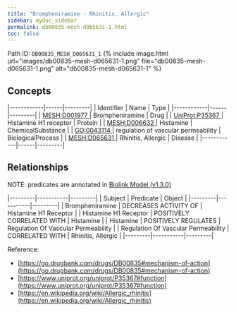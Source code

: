 ```yaml
---
title: "Brompheniramine - Rhinitis, Allergic"
sidebar: mydoc_sidebar
permalink: db00835-mesh-d065631-1.html
toc: false 
---
```



Path ID: `DB00835_MESH_D065631_1`
{% include image.html url="images/db00835-mesh-d065631-1.png" file="db00835-mesh-d065631-1.png" alt="db00835-mesh-d065631-1" %}

## Concepts

|------------|------|---------|
| Identifier | Name | Type    |
|------------|------|---------|
| <a href="https://identifiers.org/MESH:D001977">MESH:D001977 </a> | Brompheniramine | Drug |
| <a href="https://identifiers.org/UniProt:P35367">UniProt:P35367 </a> | Histamine H1 receptor | Protein |
| <a href="https://identifiers.org/MESH:D006632">MESH:D006632 </a> | Histamine | ChemicalSubstance |
| <a href="https://identifiers.org/GO:0043114">GO:0043114 </a> | regulation of vascular permeability | BiologicalProcess |
| <a href="https://identifiers.org/MESH:D065631">MESH:D065631 </a> | Rhinitis, Allergic | Disease |
|------------|------|---------|

## Relationships


NOTE: predicates are annotated in <a href="https://github.com/biolink/biolink-model/releases/tag/v1.3.0">Biolink Model (v1.3.0)</a>

|---------|-----------|---------|
| Subject | Predicate | Object  |
|---------|-----------|---------|
| Brompheniramine | DECREASES ACTIVITY OF | Histamine H1 Receptor |
| Histamine H1 Receptor | POSITIVELY CORRELATED WITH | Histamine |
| Histamine | POSITIVELY REGULATES | Regulation Of Vascular Permeability |
| Regulation Of Vascular Permeability | CORRELATED WITH | Rhinitis, Allergic |
|---------|-----------|---------|

Reference: 
  - [https://go.drugbank.com/drugs/DB00835#mechanism-of-action](https://go.drugbank.com/drugs/DB00835#mechanism-of-action)
  - [https://www.uniprot.org/uniprot/P35367#function](https://www.uniprot.org/uniprot/P35367#function)
  - [https://en.wikipedia.org/wiki/Allergic_rhinitis](https://en.wikipedia.org/wiki/Allergic_rhinitis)
